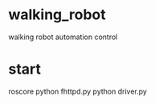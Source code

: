 # walking_robot
walking robot automation control

# start
roscore
python fhttpd.py
python driver.py
